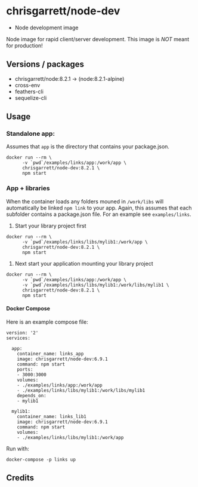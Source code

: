 # chrisgarrett/node-dev

* Node development image

Node image for rapid client/server development. This image is *NOT* meant for production!

## Versions / packages
* chrisgarrett/node:8.2.1 -> (node:8.2.1-alpine)
* cross-env
* feathers-cli
* sequelize-cli

## Usage

### Standalone app:

Assumes that `app` is the directory that contains your package.json.
```
docker run --rm \
      -v `pwd`/examples/links/app:/work/app \
      chrisgarrett/node-dev:8.2.1 \
      npm start
```

### App + libraries

When the container loads any folders mouned in `/work/libs` will automatically
be linked `npm link` to your app. Again, this assumes that each subfolder
contains a package.json file. For an example see `examples/links`.

1. Start your library project first
```
docker run --rm \
      -v `pwd`/examples/links/libs/mylib1:/work/app \
      chrisgarrett/node-dev:8.2.1 \
      npm start
```

1. Next start your application mounting your library project
```
docker run --rm \
      -v `pwd`/examples/links/app:/work/app \
      -v `pwd`/examples/links/libs/mylib1:/work/libs/mylib1 \
      chrisgarrett/node-dev:8.2.1 \
      npm start
```

#### Docker Compose

Here is an example compose file:

```
version: '2'
services:

  app:
    container_name: links_app
    image: chrisgarrett/node-dev:6.9.1
    command: npm start
    ports:
    - 3000:3000
    volumes:
    - ./examples/links/app:/work/app
    - ./examples/links/libs/mylib1:/work/libs/mylib1
    depends_on:
    - mylib1

  mylib1:
    container_name: links_lib1
    image: chrisgarrett/node-dev:6.9.1
    command: npm start
    volumes:
    - ./examples/links/libs/mylib1:/work/app
```

Run with:
```
docker-compose -p links up
```



## Credits

